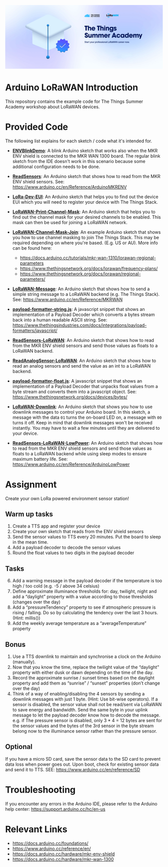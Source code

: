 ![](banner.jpg)

# Arduino LoRaWAN Introduction
This repository contains the example code for The Things Summer Academy workshop about LoRaWAN devices.

# Provided Code
The following list explains for each sketch / code what it's intended for.

- **[ENVBlinkDemo](./ENVBlinkDemo)**:
A blink Arduino sketch that works also when the MKR ENV shield is connected to the MKR WAN 1300 board. The regular blink sketch from the IDE doesn't work in this scenario because some additional configuration needs to be done.

- **[ReadSensors](./ReadSensors)**:
An Arduino sketch that shows how to read from the MKR ENV shield sensors.
See: https://www.arduino.cc/en/Reference/ArduinoMKRENV

- **[LoRa-Dev-EUI](./LoRa-Dev-EUI)**:
An Arduino sketch that helps you to find out the device EUI which you will need to register your device with The Things Stack.

- **[LoRaWAN-Print-Channel-Mask](./LoRaWAN-Print-Channel-Mask)**:
An Arduino sketch that helps you to find out the channel mask for your desired channels to be enabled. This mask can then be used for joining a LoRaWAN network.

- **[LoRaWAN-Channel-Mask-Join](./LoRaWAN-Channel-Mask-Join)**:
An example Arduino sketch that shows you how to use channel masking to join The Things Stack. This may be required depending on where you're based. (E.g. US or AU).
More info can be found here: 
    - https://docs.arduino.cc/tutorials/mkr-wan-1310/lorawan-regional-parameters
    - https://www.thethingsnetwork.org/docs/lorawan/frequency-plans/
    - https://www.thethingsnetwork.org/docs/lorawan/regional-parameters/

- **[LoRaWAN-Message](./LoRaWAN-Message)**:
An Arduino sketch that shows how to send a simple string message to a LoRaWAN backend (e.g. The Things Stack).
See: https://www.arduino.cc/en/Reference/MKRWAN

- **[payload-formatter-string.js](./payload-formatter-string.js)**:
A javascript snippet that shows an implementation of a Payload Decoder which converts a bytes stream back into a human readable ASCII string.
See: https://www.thethingsindustries.com/docs/integrations/payload-formatters/javascript/

- **[ReadSensors-LoRaWAN](./ReadSensors-LoRaWAN)**:
An Arduino sketch that shows how to read from the MKR ENV shield sensors and send those values as floats to a LoRaWAN backend.

- **[ReadAnalogSensor-LoRaWAN](./ReadAnalogSensor-LoRaWAN)**:
An Arduino sketch that shows how to read an analog sensors and send the value as an int to a LoRaWAN backend.

- **[payload-formatter-float.js](./payload-formatter-float.js)**:
A javascript snippet that shows an implementation of a Payload Decoder that unpacks float values from a byte stream and converts them into a javascript object.
See: https://www.thethingsnetwork.org/docs/devices/bytes/

- **[LoRaWAN-Downlink](./LoRaWAN-Downlink)**:
An Arduino sketch that shows you how to use downlink messages to control your Arduino board. In this sketch, a message with the data `01` turns the on-board LED on, a message with `00` turns it off. Keep in mind that downlink messages won't be received instantly. You may have to wait a few minutes until they are delivered to your device.

- **[ReadSensors-LoRaWAN-LowPower](./ReadSensors-LoRaWAN-LowPower)**:
An Arduino sketch that shows how to read from the MKR ENV shield sensors and send those values as floats to a LoRaWAN backend while using sleep modes to ensure maximum battery life.
See: https://www.arduino.cc/en/Reference/ArduinoLowPower

# Assignment

Create your own LoRa powered environment sensor station!

## Warm up tasks

1. Create a TTS app and register your device
2. Create your own sketch that reads from the ENV shield sensors
3. Send the sensor values to TTS every 20 minutes. Put the board to sleep in the mean time.
4. Add a payload decoder to decode the sensor values
5. Round the float values to two digits in the payload decoder

## Tasks
6. Add a warning message in the payload decoder if the temperature is too high / too cold (e.g. -5 / above 34 celsius)
7. Define approximate illuminance thresholds for: day, twilight, night and add a “daylight” property with a value according to those thresholds (changes over the day)
8. Add a “pressureTendency” property to see if atmospheric pressure is rising / falling. Do so by calculating the tendency over the last 3 hours. (Hint: millis())
9. Add the weekly average temperature as a “averageTemperature” property

## Bonus
1. Use a TTS downlink to maintain and synchronise a clock on the Arduino (manually).
2. Now that you know the time, replace the twilight value of the “daylight” property with either dusk or dawn depending on the time of the day.
3. Record the approximate sunrise / sunset times based on the daylight property and add them as “sunrise” / “sunset” properties (don’t change over the day)
4. Think of a way of enabling/disabling the 4 sensors by sending a downlink messages with just 1 byte. (Hint: Use bit-wise operators). If a sensor is disabled, the sensor value shall not be read/sent via LoRaWAN to save energy and bandwidth. Send the same byte in your uplink message to let the payload decoder know how to decode the message. e.g. if The pressure sensor is disabled, only 3 * 4 = 12 bytes are sent for the sensor values and the bytes of the 3rd sensor in the byte stream belong now to the illuminance sensor rather than the pressure sensor.

## Optional
If you have a micro SD card, save the sensor data to the SD card to prevent data loss when power goes out. Upon boot, check for existing sensor data and send it to TTS. SEE: https://www.arduino.cc/en/reference/SD


# Troubleshooting
If you encounter any errors in the Arduino IDE, please refer to the Arduino help center: https://support.arduino.cc/hc/en-us

# Relevant Links

- https://docs.arduino.cc/foundations/
- https://www.arduino.cc/reference/en/
- https://docs.arduino.cc/hardware/mkr-env-shield
- https://docs.arduino.cc/hardware/mkr-wan-1300